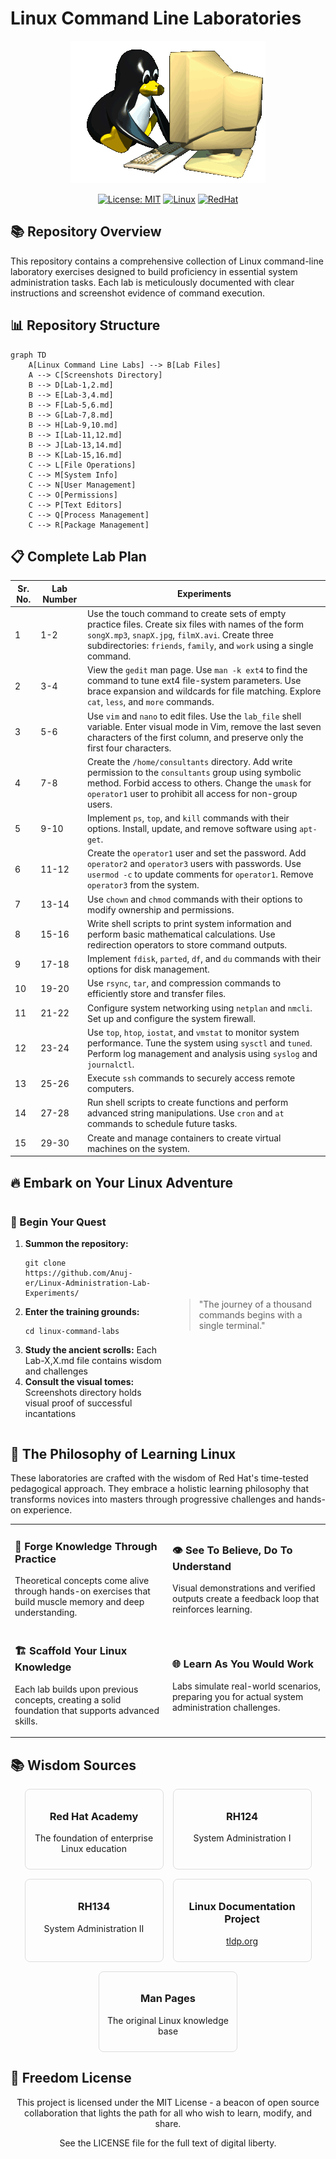 # Linux Command Line Laboratories

<div align="center">

![Linux Labs Banner](screenshots/linux.gif)

</div>

<div align="center">
  
[![License: MIT](https://img.shields.io/badge/License-MIT-yellow.svg)](https://opensource.org/licenses/MIT)
[![Linux](https://img.shields.io/badge/Platform-Linux-blue.svg)](https://www.linux.org/)
[![RedHat](https://img.shields.io/badge/RedHat-Academy-red.svg)](https://www.redhat.com/academy)
  
</div>

## 📚 Repository Overview

This repository contains a comprehensive collection of Linux command-line laboratory exercises designed to build proficiency in essential system administration tasks. Each lab is meticulously documented with clear instructions and screenshot evidence of command execution.

## 📊 Repository Structure

```mermaid
graph TD
    A[Linux Command Line Labs] --> B[Lab Files]
    A --> C[Screenshots Directory]
    B --> D[Lab-1,2.md]
    B --> E[Lab-3,4.md]
    B --> F[Lab-5,6.md]
    B --> G[Lab-7,8.md]
    B --> H[Lab-9,10.md]
    B --> I[Lab-11,12.md]
    B --> J[Lab-13,14.md]
    B --> K[Lab-15,16.md]
    C --> L[File Operations]
    C --> M[System Info]
    C --> N[User Management]
    C --> O[Permissions]
    C --> P[Text Editors]
    C --> Q[Process Management]
    C --> R[Package Management]
```

## 📋 Complete Lab Plan


| Sr. No. | Lab Number | Experiments |
|---------|------------|-------------|
| 1       | 1-2        | Use the touch command to create sets of empty practice files. Create six files with names of the form `songX.mp3`, `snapX.jpg`, `filmX.avi`. Create three subdirectories: `friends`, `family`, and `work` using a single command. |
| 2       | 3-4        | View the `gedit` man page. Use `man -k ext4` to find the command to tune ext4 file-system parameters. Use brace expansion and wildcards for file matching. Explore `cat`, `less`, and `more` commands. |
| 3       | 5-6        | Use `vim` and `nano` to edit files. Use the `lab_file` shell variable. Enter visual mode in Vim, remove the last seven characters of the first column, and preserve only the first four characters. |
| 4       | 7-8        | Create the `/home/consultants` directory. Add write permission to the `consultants` group using symbolic method. Forbid access to others. Change the `umask` for `operator1` user to prohibit all access for non-group users. |
| 5       | 9-10       | Implement `ps`, `top`, and `kill` commands with their options. Install, update, and remove software using `apt-get`. |
| 6       | 11-12      | Create the `operator1` user and set the password. Add `operator2` and `operator3` users with passwords. Use `usermod -c` to update comments for `operator1`. Remove `operator3` from the system. |
| 7       | 13-14      | Use `chown` and `chmod` commands with their options to modify ownership and permissions. |
| 8       | 15-16      | Write shell scripts to print system information and perform basic mathematical calculations. Use redirection operators to store command outputs. |
| 9       | 17-18      | Implement `fdisk`, `parted`, `df`, and `du` commands with their options for disk management. |
| 10      | 19-20      | Use `rsync`, `tar`, and compression commands to efficiently store and transfer files. |
| 11      | 21-22      | Configure system networking using `netplan` and `nmcli`. Set up and configure the system firewall. |
| 12      | 23-24      | Use `top`, `htop`, `iostat`, and `vmstat` to monitor system performance. Tune the system using `sysctl` and `tuned`. Perform log management and analysis using `syslog` and `journalctl`. |
| 13      | 25-26      | Execute `ssh` commands to securely access remote computers. |
| 14      | 27-28      | Run shell scripts to create functions and perform advanced string manipulations. Use `cron` and `at` commands to schedule future tasks. |
| 15      | 29-30      | Create and manage containers to create virtual machines on the system. |


## 🔥 Embark on Your Linux Adventure

<div style="display: flex; justify-content: center; align-items: center; gap: 20px;">
  <div style="flex: 1;">
    <h3>🧭 Begin Your Quest</h3>
    <ol>
      <li><b>Summon the repository:</b>
        <pre><code>git clone https://github.com/Anuj-er/Linux-Administration-Lab-Experiments/ </code></pre>
      </li>
      <li><b>Enter the training grounds:</b>
        <pre><code>cd linux-command-labs</code></pre>
      </li>
      <li><b>Study the ancient scrolls:</b> Each Lab-X,X.md file contains wisdom and challenges</li>
      <li><b>Consult the visual tomes:</b> Screenshots directory holds visual proof of successful incantations</li>
    </ol>
  </div>
  
  <div style="flex: 1;">
    <blockquote>
      "The journey of a thousand commands begins with a single terminal."
    </blockquote>
  </div>
</div>

## 🧠 The Philosophy of Learning Linux

These laboratories are crafted with the wisdom of Red Hat's time-tested pedagogical approach. They embrace a holistic learning philosophy that transforms novices into masters through progressive challenges and hands-on experience.

<table>
  <tr>
    <td width="50%">
      <h3>🔨 Forge Knowledge Through Practice</h3>
      <p>Theoretical concepts come alive through hands-on exercises that build muscle memory and deep understanding.</p>
    </td>
    <td width="50%">
      <h3>👁️ See To Believe, Do To Understand</h3>
      <p>Visual demonstrations and verified outputs create a feedback loop that reinforces learning.</p>
    </td>
  </tr>
  <tr>
    <td width="50%">
      <h3>🏗️ Scaffold Your Linux Knowledge</h3>
      <p>Each lab builds upon previous concepts, creating a solid foundation that supports advanced skills.</p>
    </td>
    <td width="50%">
      <h3>🌐 Learn As You Would Work</h3>
      <p>Labs simulate real-world scenarios, preparing you for actual system administration challenges.</p>
    </td>
  </tr>
</table>

## 📚 Wisdom Sources

<div style="display: flex; flex-wrap: wrap; gap: 15px; justify-content: center;">
  <div style="border: 1px solid #ddd; border-radius: 8px; padding: 10px; width: 200px; text-align: center;">
    <h3>Red Hat Academy</h3>
    <p>The foundation of enterprise Linux education</p>
  </div>
  
  <div style="border: 1px solid #ddd; border-radius: 8px; padding: 10px; width: 200px; text-align: center;">
    <h3>RH124</h3>
    <p>System Administration I</p>
  </div>
  
  <div style="border: 1px solid #ddd; border-radius: 8px; padding: 10px; width: 200px; text-align: center;">
    <h3>RH134</h3>
    <p>System Administration II</p>
  </div>
  
  <div style="border: 1px solid #ddd; border-radius: 8px; padding: 10px; width: 200px; text-align: center;">
    <h3>Linux Documentation Project</h3>
    <p><a href="https://tldp.org/">tldp.org</a></p>
  </div>
  
  <div style="border: 1px solid #ddd; border-radius: 8px; padding: 10px; width: 200px; text-align: center;">
    <h3>Man Pages</h3>
    <p>The original Linux knowledge base</p>
  </div>
</div>

## 📜 Freedom License

<div align="center">
  <p>This project is licensed under the MIT License - a beacon of open source collaboration that lights the path for all who wish to learn, modify, and share.</p>
  <p>See the LICENSE file for the full text of digital liberty.</p>
</div>
